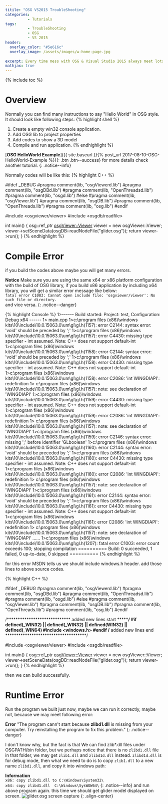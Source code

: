 ```yaml
---
titile: "OSG VS2015 TroubleShooting"
categories: 
          - Tutorials
tags:          
          - TroubleShooting
          - OSG
          - VS 2015
header:
  overlay_color: "#5e616c"
  overlay_image: /assets/images/w-home-page.jpg
  
excerpt: Every time mess with OSG & Visual Studio 2015 always meet lots of problems which were really tricky, so I decide to write these information down, hope it can help people and myself.
mathjax: true
---
```


{% include toc %}


# Overview
Normally you can find many instructions to say "Hello World" in OSG style.  
It should look like following steps:
{% highlight shell %}
1. Create a empty win32 console application.
2. Add OSG lib to project properties
3. Add codes to show a 3D model
4. Compile and run application. 
{% endhighlight %}

[**OSG HelloWorld Example**]({{ site.baseurl }}{% post_url 2017-08-10-OSG-HelloWorld-Example %}){: .btn .btn--success} for more details check another tutorial. 
{: .notice--info}

Normally codes will be like this:
{% highlight C++ %}

#ifdef _DEBUG
#pragma comment(lib, "osgViewerd.lib")
#pragma comment(lib, "osgDBd.lib")
#pragma comment(lib, "OpenThreadsd.lib")
#pragma comment(lib, "osgd.lib")
#else
#pragma comment(lib, "osgViewer.lib")
#pragma comment(lib, "osgDB.lib")
#pragma comment(lib, "OpenThreads.lib")
#pragma comment(lib, "osg.lib")
#endif


#include <osgviewer/viewer>
#include <osgdb/readfile>

int main()
{
	osg::ref_ptr <osgViewer::Viewer> viewer = new osgViewer::Viewer;
	viewer->setSceneData(osgDB::readNodeFile("glider.osg"));
	return viewer->run();
}
{% endhighlight %}

# Compile Error

if you build the codes above maybe you will get many errors.

**Notice**
Make sure you are using the same x64 or x86 platform configuration with the build of OSG library, if you build x86 application by including x64 library, you will get a similar error message like below:  
`fatal error C1083: Cannot open include file: 'osgviewer/viewer': No such file or directory.`  
and vice versa.
{: .notice--danger}

{% highlight Console %}
1>------ Build started: Project: test, Configuration: Debug x64 ------
1>  main.cpp
1>c:\program files (x86)\windows kits\10\include\10.0.15063.0\um\gl\gl.h(1157): error C2144: syntax error: 'void' should be preceded by ';'
1>c:\program files (x86)\windows kits\10\include\10.0.15063.0\um\gl\gl.h(1157): error C4430: missing type specifier - int assumed. Note: C++ does not support default-int
1>c:\program files (x86)\windows kits\10\include\10.0.15063.0\um\gl\gl.h(1158): error C2144: syntax error: 'void' should be preceded by ';'
1>c:\program files (x86)\windows kits\10\include\10.0.15063.0\um\gl\gl.h(1158): error C4430: missing type specifier - int assumed. Note: C++ does not support default-int
1>c:\program files (x86)\windows kits\10\include\10.0.15063.0\um\gl\gl.h(1158): error C2086: 'int WINGDIAPI': redefinition
1>  c:\program files (x86)\windows kits\10\include\10.0.15063.0\um\gl\gl.h(1157): note: see declaration of 'WINGDIAPI'
1>c:\program files (x86)\windows kits\10\include\10.0.15063.0\um\gl\gl.h(1159): error C4430: missing type specifier - int assumed. Note: C++ does not support default-int
1>c:\program files (x86)\windows kits\10\include\10.0.15063.0\um\gl\gl.h(1159): error C2086: 'int WINGDIAPI': redefinition
1>  c:\program files (x86)\windows kits\10\include\10.0.15063.0\um\gl\gl.h(1157): note: see declaration of 'WINGDIAPI'
1>c:\program files (x86)\windows kits\10\include\10.0.15063.0\um\gl\gl.h(1159): error C2146: syntax error: missing ';' before identifier 'GLboolean'
1>c:\program files (x86)\windows kits\10\include\10.0.15063.0\um\gl\gl.h(1160): error C2144: syntax error: 'void' should be preceded by ';'
1>c:\program files (x86)\windows kits\10\include\10.0.15063.0\um\gl\gl.h(1160): error C4430: missing type specifier - int assumed. Note: C++ does not support default-int
1>c:\program files (x86)\windows kits\10\include\10.0.15063.0\um\gl\gl.h(1160): error C2086: 'int WINGDIAPI': redefinition
1>  c:\program files (x86)\windows kits\10\include\10.0.15063.0\um\gl\gl.h(1157): note: see declaration of 'WINGDIAPI'
1>c:\program files (x86)\windows kits\10\include\10.0.15063.0\um\gl\gl.h(1161): error C2144: syntax error: 'void' should be preceded by ';'
1>c:\program files (x86)\windows kits\10\include\10.0.15063.0\um\gl\gl.h(1161): error C4430: missing type specifier - int assumed. Note: C++ does not support default-int
1>c:\program files (x86)\windows kits\10\include\10.0.15063.0\um\gl\gl.h(1161): error C2086: 'int WINGDIAPI': redefinition
1>  c:\program files (x86)\windows kits\10\include\10.0.15063.0\um\gl\gl.h(1157): note: see declaration of 'WINGDIAPI'
......
1>c:\program files (x86)\windows kits\10\include\10.0.15063.0\um\gl\gl.h(1207): fatal error C1003: error count exceeds 100; stopping compilation
========== Build: 0 succeeded, 1 failed, 0 up-to-date, 0 skipped ==========
{% endhighlight %}

for this error MSDN tells us we should include windows.h header.
add those lines to above source codes.

{% highlight C++ %}

#ifdef _DEBUG
#pragma comment(lib, "osgViewerd.lib")
#pragma comment(lib, "osgDBd.lib")
#pragma comment(lib, "OpenThreadsd.lib")
#pragma comment(lib, "osgd.lib")
#else
#pragma comment(lib, "osgViewer.lib")
#pragma comment(lib, "osgDB.lib")
#pragma comment(lib, "OpenThreads.lib")
#pragma comment(lib, "osg.lib")
#endif

/***************************** added new lines start *************************************/
#if defined(_WIN32) || defined(_WIN32) || defined(__WIN32__) || defined(_WIN64)
#include <windows.h>
#endif
/******************************** added new lines end *************************************/

#include <osgviewer/viewer>
#include <osgdb/readfile>

int main()
{
	osg::ref_ptr <osgViewer::Viewer> viewer = new osgViewer::Viewer;
	viewer->setSceneData(osgDB::readNodeFile("glider.osg"));
	return viewer->run();
}
{% endhighlight %}

then we can build successfully.

# Runtime Error

Run the program we built just now, maybe we can run it correctly, maybe not, because we may meet following error:

**Error** "The program cann't start because **zlibd1.dll** is missing from your computer. Try reinstalling the program to fix this problem."
{: .notice--danger} 

I don't know why, but the fact is that We can find zlib*.dll files under OSGPATH/bin folder, but we perhaps  notice that there is no `zlibd1.dll` file in that folder, we may get `zlib1.dll` and `zlibd1d.dll` instead. `zlibd1d.dll` is for debug mode, then what we need to do is to copy `zlib1.dll` to a new name `zlibd1.dll`, and copy it into windows path:

**Information**  
`x86: copy zlibd1.dll to C:\Windows\System32\`  
`x64: copy zlibd1.dll  C:\Windows\SysWOW64\`
{: .notice--info}
and run above program again. this time we should get glider model displayed on screen.
![glider.osg screen capture]({{site.url}}{{site.baseurl}}/assets/images/osg/glider.jpg)
{: .align-center}
